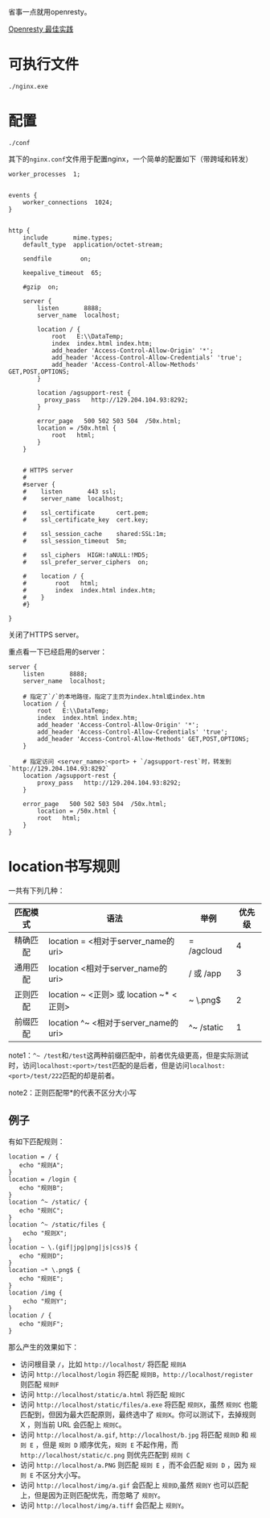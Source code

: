 省事一点就用openresty。

[Openresty 最佳实践](https://moonbingbing.gitbooks.io/openresty-best-practices/ngx/nginx_local_pcre.html)

# 可执行文件

`./nginx.exe`

# 配置

`./conf`

其下的`nginx.conf`文件用于配置nginx，一个简单的配置如下（带跨域和转发）

``` nginx
worker_processes  1;


events {
    worker_connections  1024;
}


http {
    include       mime.types;
    default_type  application/octet-stream;

    sendfile        on;
	
    keepalive_timeout  65;

    #gzip  on;

    server {
        listen       8888;
        server_name  localhost;

        location / {
            root   E:\\DataTemp;
            index  index.html index.htm;
			add_header 'Access-Control-Allow-Origin' '*';
			add_header 'Access-Control-Allow-Credentials' 'true';
			add_header 'Access-Control-Allow-Methods' GET,POST,OPTIONS;
        }

        location /agsupport-rest {
          proxy_pass   http://129.204.104.93:8292;     
        }
        
        error_page   500 502 503 504  /50x.html;
        location = /50x.html {
            root   html;
        }
    }


    # HTTPS server
    #
    #server {
    #    listen       443 ssl;
    #    server_name  localhost;

    #    ssl_certificate      cert.pem;
    #    ssl_certificate_key  cert.key;

    #    ssl_session_cache    shared:SSL:1m;
    #    ssl_session_timeout  5m;

    #    ssl_ciphers  HIGH:!aNULL:!MD5;
    #    ssl_prefer_server_ciphers  on;

    #    location / {
    #        root   html;
    #        index  index.html index.htm;
    #    }
    #}

}
```

关闭了HTTPS server。

重点看一下已经启用的server：

``` nginx
server {
    listen       8888;
    server_name  localhost;
	
    # 指定了`/`的本地路径，指定了主页为index.html或index.htm
    location / {
        root   E:\\DataTemp;
        index  index.html index.htm;
        add_header 'Access-Control-Allow-Origin' '*';
        add_header 'Access-Control-Allow-Credentials' 'true';
        add_header 'Access-Control-Allow-Methods' GET,POST,OPTIONS;
    }

	# 指定访问 <server_name>:<port> + `/agsupport-rest`时，转发到`http://129.204.104.93:8292`
    location /agsupport-rest {
        proxy_pass   http://129.204.104.93:8292;     
    }

    error_page   500 502 503 504  /50x.html;
        location = /50x.html {
        root   html;
    }
}
```

# location书写规则

一共有下列几种：

| 匹配模式 | 语法                                    | 举例       | 优先级 |
| :------: | --------------------------------------- | ---------- | ------ |
| 精确匹配 | location = <相对于server_name的uri>     | = /agcloud | 4      |
| 通用匹配 | location <相对于server_name的uri>       | / 或 /app  | 3      |
| 正则匹配 | location ~ <正则> 或 location ~* <正则> | ~ \\.png$  | 2      |
| 前缀匹配 | location ^~ <相对于server_name的uri>    | ^~ /static | 1      |

note1：`^~ /test`和`/test`这两种前缀匹配中，前者优先级更高，但是实际测试时，访问`localhost:<port>/test`匹配的是后者，但是访问`localhost:<port>/test/222`匹配的却是前者。

note2：正则匹配带*的代表不区分大小写

## 例子

有如下匹配规则：

```nginx
location = / {
   echo "规则A";
}
location = /login {
   echo "规则B";
}
location ^~ /static/ {
   echo "规则C";
}
location ^~ /static/files {
    echo "规则X";
}
location ~ \.(gif|jpg|png|js|css)$ {
   echo "规则D";
}
location ~* \.png$ {
   echo "规则E";
}
location /img {
    echo "规则Y";
}
location / {
   echo "规则F";
}
```

那么产生的效果如下：

- 访问根目录 `/`，比如 `http://localhost/` 将匹配 `规则A`
- 访问 `http://localhost/login` 将匹配 `规则B`，`http://localhost/register` 则匹配 `规则F`
- 访问 `http://localhost/static/a.html` 将匹配 `规则C`
- 访问 `http://localhost/static/files/a.exe` 将匹配 `规则X`，虽然 `规则C` 也能匹配到，但因为最大匹配原则，最终选中了 `规则X`。你可以测试下，去掉规则 X ，则当前 URL 会匹配上 `规则C`。
- 访问 `http://localhost/a.gif`, `http://localhost/b.jpg` 将匹配 `规则D` 和 `规则 E` ，但是 `规则 D` 顺序优先，`规则 E` 不起作用，而 `http://localhost/static/c.png` 则优先匹配到 `规则 C`
- 访问 `http://localhost/a.PNG` 则匹配 `规则 E` ，而不会匹配 `规则 D` ，因为 `规则 E` 不区分大小写。
- 访问 `http://localhost/img/a.gif` 会匹配上 `规则D`,虽然 `规则Y` 也可以匹配上，但是因为正则匹配优先，而忽略了 `规则Y`。
- 访问 `http://localhost/img/a.tiff` 会匹配上 `规则Y`。